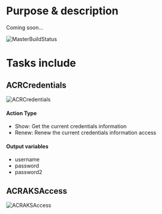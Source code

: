 # Purpose & description
Coming soon...

![MasterBuildStatus](https://dev.azure.com/experta/Community/_apis/build/status/expertasolutions.AzureContainerRegistryExtensions?branchName=master)

# Tasks include

## ACRCredentials
![ACRCredentials](_screenShots/acrCredential_v1.png)
#### Action Type
- Show: Get the current credentials information
- Renew: Renew the current credentials information access
#### Output variables
- username
- password
- password2

## ACRAKSAccess
![ACRAKSAccess](_screenShots/ACRAKSAccess_v2.png)